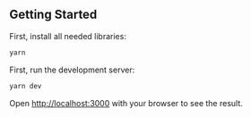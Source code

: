 ## Getting Started
First, install all needed libraries:
```bash
yarn
```

First, run the development server:

```bash
yarn dev
```

Open [http://localhost:3000](http://localhost:3000) with your browser to see the result.